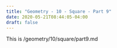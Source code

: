 ```yaml
---
title: "Geometry - 10 - Square - Part 9"
date: 2020-05-21T08:44:05-04:00
draft: false
---
```

This is /geometry/10/square/part9.md
